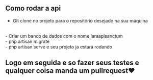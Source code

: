 ## Como rodar a api
- Git clone no projeto para o repositório desejado na sua máquina
<br>
- Criar um banco de dados com o nome laraapisanctum
<br>
- php artisan migrate
<br>
- php artisan serve e seu projeto ja estará rodando
<br>
<h2>Logo em seguida e so fazer seus testes e qualquer coisa manda um pullrequest❤️
